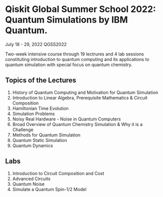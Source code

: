 
# Qiskit Global Summer School 2022: Quantum Simulations by IBM Quantum.
July 18 - 29, 2022
QGSS2022

Two-week intensive course through 19 lectrures and 4 lab sessions constituting introduction to quantum computing and its applications to quantum simulation with special focus on quantum chemistry.


## Topics of the Lectures 
1. History of Quantum Computing and Motivation for Quantum Simulation    
2. Introduction to Linear Algebra, Prerequisite Mathematics & Circuit Composition    
3. Hamiltonian Time Evolution    
4. Simulation Problems    
5. Noisy Real Hardware - Noise in Quantum Computers    
6. Broad Overview of Quantum Chemistry Simulation & Why it is a Challenge    
7. Methods for Quantum Simulation    
8. Quantum Static Simulation    
9. Quantum Dynamics    


## Labs
1. Introduction to Circuit Composition and Cost
2. Advanced Circuits
3. Quantum Noise
4. Simulate a Quantum Spin-1/2 Model
